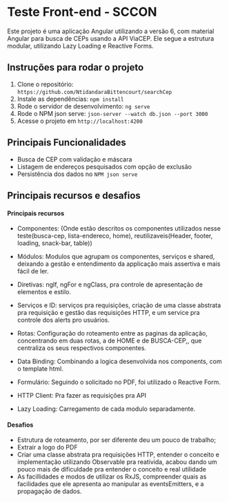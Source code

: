 # Teste Front-end - SCCON

Este projeto é uma aplicação Angular utilizando a versão 6, com material Angular para busca de CEPs usando a API ViaCEP. Ele segue a estrutura modular, utilizando Lazy Loading e Reactive Forms.

## Instruções para rodar o projeto

1. Clone o repositório: `https://github.com/NtidandaraBittencourt/searchCep`
2. Instale as dependências: `npm install`
3. Rode o servidor de desenvolvimento: `ng serve`
4. Rode o NPM json serve: `json-server --watch db.json --port 3000`
4. Acesse o projeto em `http://localhost:4200`

## Principais Funcionalidades

- Busca de CEP com validação e máscara
- Listagem de endereços pesquisados com opção de exclusão
- Persistência dos dados no `NPM json serve`

## Principais recursos e desafios

#### Principais recursos

- Componentes: (Onde estão descritos os componentes utilizados nesse teste(busca-cep, lista-endereco, home), reutilizaveis(Header, footer, loading, snack-bar, table))

- Módulos: Modulos que agrupam os componentes, serviços e shared, deixando a gestão e entendimento da applicação mais assertiva e mais fácil de ler.

- Diretivas: ngIf, ngFor e ngClass, pra controle de apresentação de elementos e estilo.

- Serviços e ID: serviços pra requisições, criação de uma classe abstrata pra requisição e gestão das requisições HTTP, e  um service pra controle dos alerts pro usuários.

- Rotas: Configuração do roteamento entre as paginas da aplicação, concentrando em duas rotas, a de HOME e de BUSCA-CEP,, que centraliza os seus respectivos componentes.

- Data Binding: Combinando a logica desenvolvida nos components, com o template html.

- Formulário: Seguindo o solicitado no PDF, foi utilizado o Reactive Form.

- HTTP Client: Pra fazer as requisições pra API

- Lazy Loading: Carregamento de cada modulo separadamente.


#### Desafios
- Estrutura de roteamento, por ser diferente deu um pouco de trabalho;
- Extrair a logo do PDF
- Criar uma classe abstrata pra requisições HTTP, entender o conceito e implementação utilizando Observable pra reativida, acabou dando um pouco mais de dificuldade pra entender o conceito e real utilidade
- As facillidades e modos de utilizar os RxJS, compreender quais as facilidades que ele apresenta ao manipular as eventsEmitters, e a propagação de dados.

####
